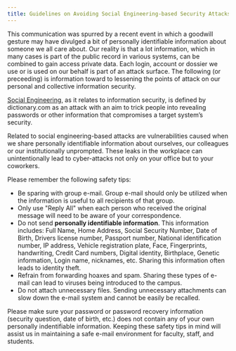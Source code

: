 ```yaml
---
title: Guidelines on Avoiding Social Engineering-based Security Attacks
---
```

This communication was spurred by a recent event in which a goodwill gesture may have divulged a bit of personally identifiable information about someone we all care about. Our reality is that a lot information, which in many cases is part of the public record in various systems, can be combined to gain access private data. Each login, account or dossier we use or is used on our behalf is part of an attack surface. The following (or preceeding) is information toward to lessening the points of attack on our personal and collective information security.

[Social Engineering](http://www.dictionary.com/browse/social-engineering?s=t), as it relates to information security, is defined by dictionary.com as an attack with an aim to trick people into revealing passwords or other information that compromises a target system’s security.

Related to social engineering-based attacks are vulnerabilities caused when we share personally identifiable information about ourselves, our colleagues or our institutionally unprompted.
These leaks in the workplace can unintentionally lead to cyber-attacks not only on your office but to your coworkers.

Please remember the following safety tips:

  * Be sparing with group e-mail. Group e-mail should only be utilized when the information is useful to all recipients of that group.
  * Only use "Reply All" when each person who received the original message will need to be aware of your correspondence.
  * Do not send **personally identifiable information**. This information includes: Full Name, Home Address, Social Security Number, Date of Birth, Drivers license number, Passport number, National identification number, IP address, Vehicle registration plate, Face, Fingerprints, handwriting, Credit Card numbers, Digital identity, Birthplace, Genetic information, Login name, nicknames, etc. Sharing this information often leads to identity theft.
  * Refrain from forwarding hoaxes and spam. Sharing these types of e-mail can lead to viruses being introduced to the campus.
  * Do not attach unnecessary files. Sending unnecessary attachments can slow down the e-mail system and cannot be easily be recalled.

Please make sure your password or password recovery information (security question, date of birth, etc.) does not contain any of your own personally indentifiable information. Keeping these safety tips in mind will assist us in maintaining a safe e-mail environment for faculty, staff, and students.
